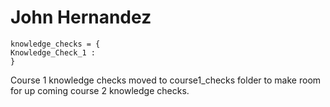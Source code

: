 # John Hernandez
```
knowledge_checks = {
Knowledge_Check_1 : 
}
```

Course 1 knowledge checks moved to course1_checks folder to make room <br>
for up coming course 2 knowledge checks.
